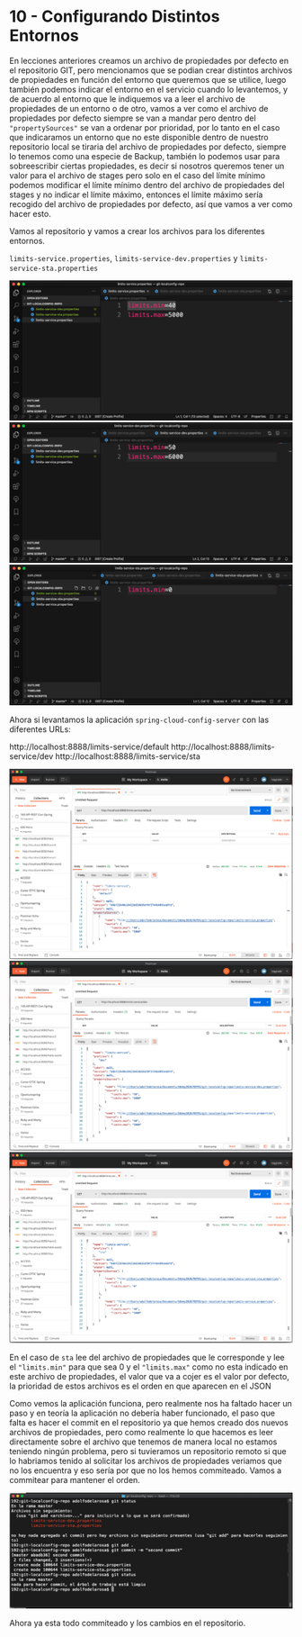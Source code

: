 # 10 - Configurando Distintos Entornos

En lecciones anteriores creamos un archivo de propiedades por defecto en el repositorio GIT, pero mencionamos que se podian crear distintos archivos de propiedades en función del entorno que queremos que se utilice, luego también podemos indicar el entorno en el servicio cuando lo levantemos, y de acuerdo al entorno que le indiquemos va a leer el archivo de propiedades de un entorno o de otro, vamos a ver como el archivo de propiedades por defecto siempre se van a mandar pero dentro del `"propertySources"` se van a ordenar por prioridad, por lo tanto en el caso que indicaramos un entorno que no este disponible dentro de nuestro repositorio local se tiraria del archivo de propiedades por defecto, siempre lo tenemos como una especie de Backup, también lo podemos usar para sobreescribir ciertas propiedades, es decir si nosotros queremos tener un valor para el archivo de stages pero solo en el caso del límite mínimo podemos modificar el límite mínimo dentro del archivo de propiedades del stages y no indicar el límite máximo, entonces el límite máximo sería recogido del archivo de propiedades por defecto, así que vamos a ver como hacer esto.

Vamos al repositorio y vamos a crear los archivos para los diferentes entornos.

`limits-service.properties`, `limits-service-dev.properties` y `limits-service-sta.properties`

![04-10-01](images/04-10-01.png)
![04-10-02](images/04-10-02.png)
![04-10-03](images/04-10-03.png)

Ahora si levantamos la aplicación `spring-cloud-config-server` con las diferentes URLs:

http://localhost:8888/limits-service/default
http://localhost:8888/limits-service/dev
http://localhost:8888/limits-service/sta

![04-10-04](images/04-10-04.png)
![04-10-05](images/04-10-05.png)
![04-10-06](images/04-10-06.png)

En el caso de `sta` lee del archivo de propiedades que le corresponde y lee el `"limits.min"` para que sea 0 y el `"limits.max"` como no esta indicado en este archivo de propiedades, el valor que va a cojer es el valor por defecto, la prioridad de estos archivos es el orden en que aparecen en el JSON 

Como vemos la aplicación funciona, pero realmente nos ha faltado hacer un paso y en teoría la aplicación no debería haber funcionado, el paso que falta es hacer el commit en el repositorio ya que hemos creado dos nuevos archivos de propiedades, pero como realmente lo que hacemos es leer directamente sobre el archivo que tenemos de manera local no estamos teniendo ningún problema, pero si tuvieramos un repositorio remoto si que lo habriamos tenido al solicitar los archivos de propiedades veriamos que no los encuentra y eso sería por que no los hemos commiteado. Vamos a commitear para mantener el orden.

![04-10-07](images/04-10-07.png)

Ahora ya esta todo commiteado y los cambios en el repositorio.
